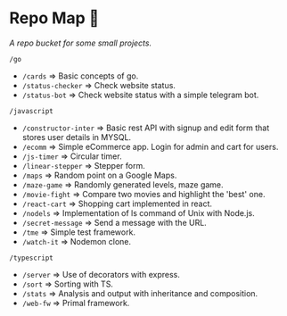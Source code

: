 # Repo Map 📍

*A repo bucket for some small projects.*

`/go`

- `/cards` => Basic concepts of go.
- `/status-checker` => Check website status.
- `/status-bot` => Check website status with a simple telegram bot.

`/javascript`

- `/constructor-inter` => Basic rest API with signup and edit form that stores user details in MYSQL.
- `/ecomm` => Simple eCommerce app. Login for admin and cart for users.
- `/js-timer` => Circular timer.
- `/linear-stepper` => Stepper form.
- `/maps` => Random point on a Google Maps.
- `/maze-game` => Randomly generated levels, maze game.
- `/movie-fight` => Compare two movies and highlight the 'best' one.
- `/react-cart` => Shopping cart implemented in react.
- `/nodels` => Implementation of ls command of Unix with Node.js.
- `/secret-message` => Send a message with the URL.
- `/tme` => Simple test framework.
- `/watch-it` => Nodemon clone.

`/typescript`

- `/server` => Use of decorators with express.
- `/sort` => Sorting with TS.
- `/stats` => Analysis and output with inheritance and composition.
- `/web-fw` => Primal framework.
